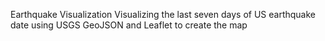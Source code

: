 Earthquake Visualization
Visualizing the last seven days of US earthquake date using USGS GeoJSON and Leaflet to create the map